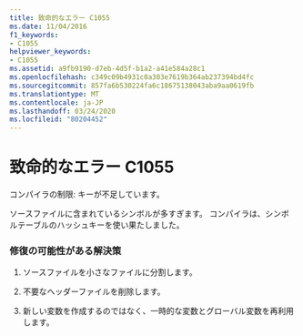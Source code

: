 ```yaml
---
title: 致命的なエラー C1055
ms.date: 11/04/2016
f1_keywords:
- C1055
helpviewer_keywords:
- C1055
ms.assetid: a9fb9190-d7eb-4d5f-b1a2-a41e584a28c1
ms.openlocfilehash: c349c09b4931c0a303e7619b364ab237394bd4fc
ms.sourcegitcommit: 857fa6b530224fa6c18675138043aba9aa0619fb
ms.translationtype: MT
ms.contentlocale: ja-JP
ms.lasthandoff: 03/24/2020
ms.locfileid: "80204452"
---
```

# <a name="fatal-error-c1055"></a>致命的なエラー C1055

コンパイラの制限: キーが不足しています。

ソースファイルに含まれているシンボルが多すぎます。 コンパイラは、シンボルテーブルのハッシュキーを使い果たしました。

### <a name="to-fix-by-using-the-following-possible-solutions"></a>修復の可能性がある解決策

1. ソースファイルを小さなファイルに分割します。

1. 不要なヘッダーファイルを削除します。

1. 新しい変数を作成するのではなく、一時的な変数とグローバル変数を再利用します。
